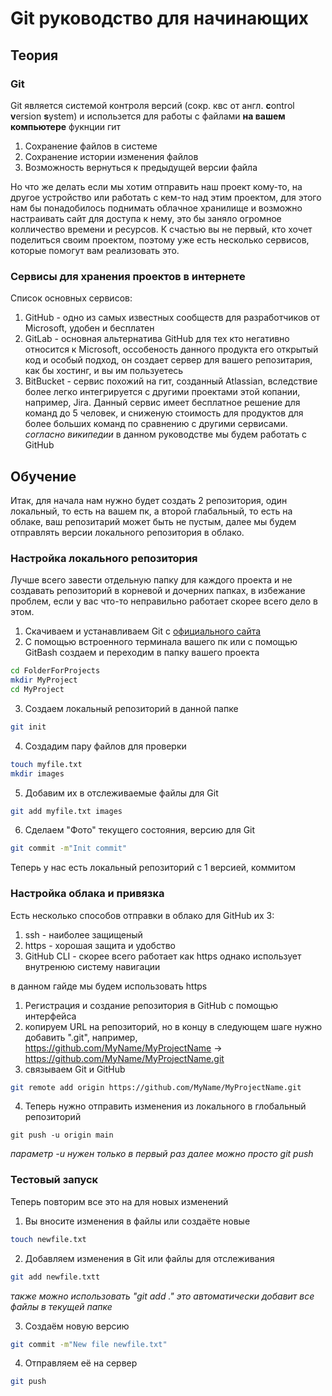 
# Git руководство для начинающих

## Теория

### Git

Git является системой контроля версий \(сокр. квс от англ. **c**ontrol **v**ersion **s**ystem\) и использется для работы с файлами **на вашем компьютере**
фукнции гит
1. Сохранение файлов в системе
2. Сохранение истории изменения файлов
3. Возможность вернуться к предыдущей версии файла

Но что же делать если мы хотим отправить наш проект кому-то, на другое устройство или работать с кем-то над этим проектом, для этого нам бы понадобилось поднимать облачное хранилище и возможно настраивать сайт для доступа к нему, это бы заняло огромное колличество времени и ресурсов. К счастью вы не первый, кто хочет поделиться своим проектом, поэтому уже есть несколько сервисов, которые помогут вам реализовать это.

### Сервисы для хранения проектов в интернете

Список основных сервисов:
1. GitHub - одно из самых известных сообществ для разработчиков от Microsoft, удобен и бесплатен
2. GitLab - основная альтернатива GitHub для тех кто негативно относится к Microsoft, оссобеность данного продукта его открытый код и особый подход, он создает сервер для вашего репозитария, как бы хостинг, и вы им пользуетесь
3. BitBucket - сервис похожий на гит, созданный Atlassian, вследствие более легко интегрируется с другими проектами этой копании, например, Jira. Данный сервис имеет бесплатное решение для команд до 5 человек, и сниженую стоимость для продуктов для более больших команд по сравнению с другими сервисами.
*согласно википедии*
в данном руководстве мы будем работать с GitHub

## Обучение

Итак, для начала нам нужно будет создать 2 репозитория, один локальный, то есть на вашем пк, а второй глабальный, то есть на облаке, ваш репозитарий может быть не пустым, далее мы будем отправлять версии локального репозитория в облако.

### Настройка локального репозитория

Лучше всего завести отдельную папку для каждого проекта и не создавать репозиторий в корневой и дочерних папках, в избежание проблем, если у вас что-то неправильно работает скорее всего дело в этом.
1. Скачиваем и устанавливаем Git c [официального сайта](https://git-scm.com/ "Нажми меня!")
2. С помощью встроенного терминала вашего пк или с помощью GitBash создаем и переходим в папку вашего проекта
```bash
cd FolderForProjects
mkdir MyProject
cd MyProject
```
3. Создаем локальный репозиторий в данной папке
```bash
git init
```
4. Создадим пару файлов для проверки
```bash
touch myfile.txt
mkdir images
```
5. Добавим их в отслеживаемые файлы для Git
```bash
git add myfile.txt images
```
6. Сделаем "Фото" текущего состояния, версию для Git
```bash
git commit -m"Init commit"
```
Теперь у нас есть локальный репозиторий с 1 версией, коммитом

### Настройка облака и привязка

Есть несколько способов отправки в облако для GitHub их 3:
1. ssh - наиболее защищеный
2. https - хорошая защита и удобство
3. GitHub CLI - скорее всего работает как https однако использует внутренюю систему навигации
   
в данном гайде мы будем использовать https

1. Регистрация и создание репозитория в GitHub с помощью интерфейса
2. копируем URL на репозиторий, но в концу в следующем шаге нужно добавить ".git", например, https://github.com/MyName/MyProjectName -> https://github.com/MyName/MyProjectName.git
3. связываем Git и GitHub
```bash
git remote add origin https://github.com/MyName/MyProjectName.git
```
4. Теперь нужно отправить изменения из локального в глобальный репозиторий
```
git push -u origin main
```
*параметр -u нужен только в первый раз далее можно просто git push*

### Тестовый запуск

Теперь повторим все это на для новых изменений
1. Вы вносите изменения в файлы или создаёте новые
```bash
touch newfile.txt
```
2. Добавляем изменения в Git или файлы для отслеживания
```bash
git add newfile.txtt
```
*также можно использовать "git add ." это автоматически добавит все файлы в текущей папке*

3. Создаём новую версию
```bash
git commit -m"New file newfile.txt"
```
4. Отправляем её на сервер
```bash
git push
```
